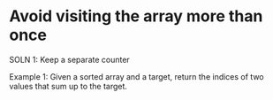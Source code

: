 # Avoid visiting the array more than once

SOLN 1: Keep a separate counter

Example 1: Given a sorted array and a target, return the indices of two values that sum up to the target.